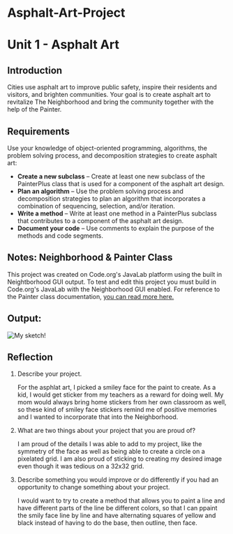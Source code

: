 # Asphalt-Art-Project
# Unit 1 - Asphalt Art

## Introduction

Cities use asphalt art to improve public safety, inspire their residents and visitors, and brighten communities. Your goal is to create asphalt art to revitalize The Neighborhood and bring the community together with the help of the Painter.

## Requirements

Use your knowledge of object-oriented programming, algorithms, the problem solving process, and decomposition strategies to create asphalt art:
- **Create a new subclass** – Create at least one new subclass of the PainterPlus class that is used for a component of the asphalt art design.
- **Plan an algorithm** – Use the problem solving process and decomposition strategies to plan an algorithm that incorporates a combination of sequencing, selection, and/or iteration.
- **Write a method** – Write at least one method in a PainterPlus subclass that contributes to a component of the asphalt art design.
- **Document your code** – Use comments to explain the purpose of the methods and code segments.

## Notes: Neighborhood & Painter Class

This project was created on Code.org's JavaLab platform using the built in Neightborhood GUI output. To test and edit this project you must build in Code.org's JavaLab with the Neighborhood GUI enabled. For reference to the Painter class documentation, [you can read more here.](https://studio.code.org/docs/ide/javalab/classes/Painter)

## Output:

![My sketch!](file:///media/fuse/drivefs-e7aa4038249b457fc72a184af452dbcd/root/asphaltartsketch.jpg)


## Reflection

1. Describe your project.

   For the asphlat art, I picked a smiley face for the paint to create. As a kid, I would get sticker from my teachers as a reward for doing well. My mom would always bring home stickers from her own classroom as well, so these kind of smiley face stickers remind me of positive memories and I wanted to incorporate that into the Neighborhood.

2. What are two things about your project that you are proud of?

   I am proud of the details I was able to add to my project, like the symmetry of the face as well as being able to create a circle on a pixelated grid. I am also proud of sticking to creating my desired image even though it was tedious on a 32x32 grid.

3. Describe something you would improve or do differently if you had an opportunity to change something about your project.

   I would want to try to create a method that allows you to paint a line and have different parts of the line be different colors, so that I can ppaint the smily face line by line and have alternating squares of yellow and black instead of having to do the base, then outline, then face.